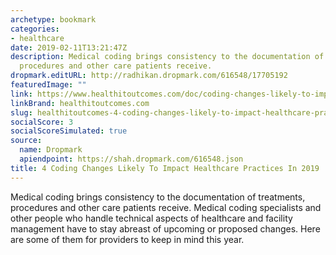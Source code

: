 ```yaml
---
archetype: bookmark
categories:
- healthcare
date: 2019-02-11T13:21:47Z
description: Medical coding brings consistency to the documentation of treatments,
  procedures and other care patients receive.
dropmark.editURL: http://radhikan.dropmark.com/616548/17705192
featuredImage: ""
link: https://www.healthitoutcomes.com/doc/coding-changes-likely-to-impact-healthcare-practices-in-0001
linkBrand: healthitoutcomes.com
slug: healthitoutcomes-4-coding-changes-likely-to-impact-healthcare-practices-in-2019
socialScore: 3
socialScoreSimulated: true
source:
  name: Dropmark
  apiendpoint: https://shah.dropmark.com/616548.json
title: 4 Coding Changes Likely To Impact Healthcare Practices In 2019
---
```

Medical coding brings consistency to the documentation of treatments, procedures and other care patients receive. Medical coding specialists and other people who handle technical aspects of healthcare and facility management have to stay abreast of upcoming or proposed changes. Here are some of them for providers to keep in mind this year.

